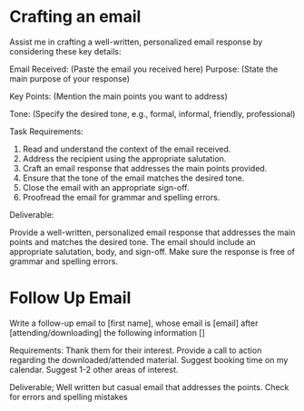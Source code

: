 # Crafting an email
Assist me in crafting a well-written, personalized email response by considering these key details:

Email Received: (Paste the email you received here)
Purpose: (State the main purpose of your response)

Key Points: (Mention the main points you want to address)

Tone: (Specify the desired tone, e.g., formal, informal, friendly, professional)

Task Requirements:

1. Read and understand the context of the email received.
2. Address the recipient using the appropriate salutation.
3. Craft an email response that addresses the main points provided.
4. Ensure that the tone of the email matches the desired tone.
5. Close the email with an appropriate sign-off.
6. Proofread the email for grammar and spelling errors.

Deliverable:

Provide a well-written, personalized email response that addresses the main points and matches the desired tone. The email should include an appropriate salutation, body, and sign-off. Make sure the response is free of grammar and spelling errors.

# Follow Up Email
Write a follow-up email to [first name], whose email is [email] after [attending/downloading] the following information []

Requirements:
Thank them for their interest.
Provide a call to action regarding the downloaded/attended material.
Suggest booking time on my calendar.
Suggest 1-2 other areas of interest.

Deliverable;
Well written but casual email that addresses the points. Check for errors and spelling mistakes
